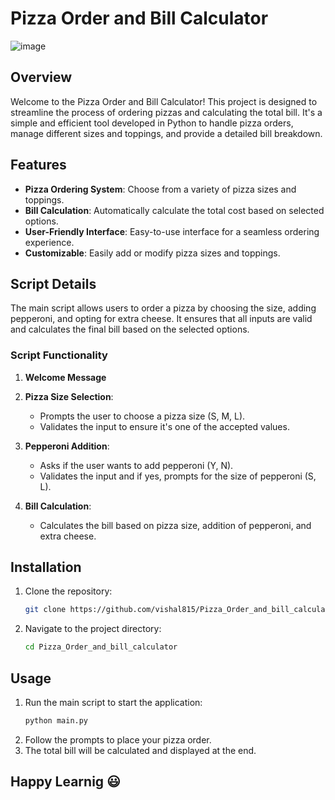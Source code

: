 
# Pizza Order and Bill Calculator

![image](https://github.com/vishal815/Pizza_Order_and_bill_calculator/assets/83393190/dddaf021-bee9-4256-88ff-ec9f6b1b6fc9)

## Overview

Welcome to the Pizza Order and Bill Calculator! This project is designed to streamline the process of ordering pizzas and calculating the total bill. It's a simple and efficient tool developed in Python to handle pizza orders, manage different sizes and toppings, and provide a detailed bill breakdown.

## Features

- **Pizza Ordering System**: Choose from a variety of pizza sizes and toppings.
- **Bill Calculation**: Automatically calculate the total cost based on selected options.
- **User-Friendly Interface**: Easy-to-use interface for a seamless ordering experience.
- **Customizable**: Easily add or modify pizza sizes and toppings.

## Script Details

The main script allows users to order a pizza by choosing the size, adding pepperoni, and opting for extra cheese. It ensures that all inputs are valid and calculates the final bill based on the selected options.

### Script Functionality

1. **Welcome Message**

2. **Pizza Size Selection**:
    - Prompts the user to choose a pizza size (S, M, L).
    - Validates the input to ensure it's one of the accepted values.

3. **Pepperoni Addition**:
    - Asks if the user wants to add pepperoni (Y, N).
    - Validates the input and if yes, prompts for the size of pepperoni (S, L).

4. **Bill Calculation**:
    - Calculates the bill based on pizza size, addition of pepperoni, and extra cheese.
 
## Installation

1. Clone the repository:
    ```bash
    git clone https://github.com/vishal815/Pizza_Order_and_bill_calculator.git
    ```
2. Navigate to the project directory:
    ```bash
    cd Pizza_Order_and_bill_calculator
    ```

## Usage

1. Run the main script to start the application:
    ```bash
    python main.py
    ```
2. Follow the prompts to place your pizza order.
3. The total bill will be calculated and displayed at the end.

## Happy Learnig 😃

